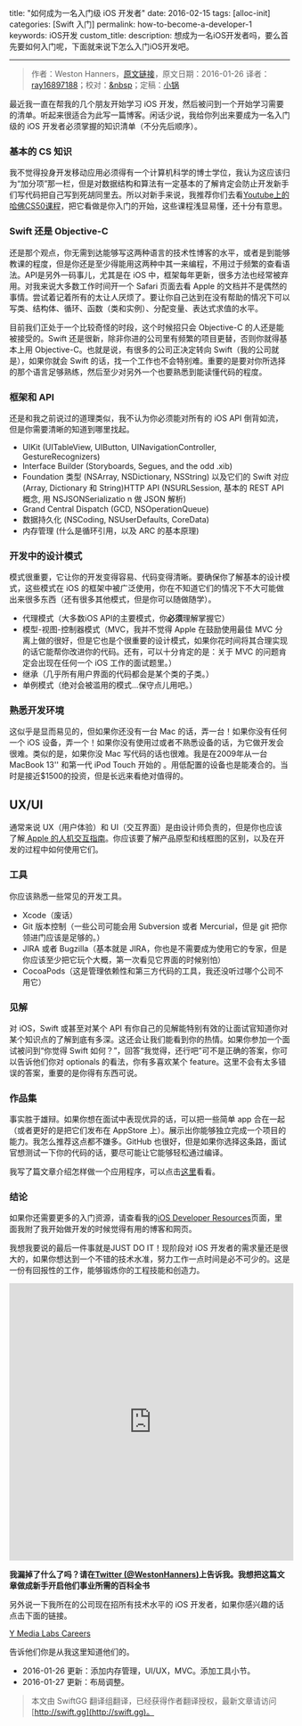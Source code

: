 title: "如何成为一名入门级 iOS 开发者"
date: 2016-02-15
tags: [alloc-init]
categories: [Swift 入门]
permalink: how-to-become-a-developer-1
keywords: iOS开发
custom_title:
description: 想成为一名iOS开发者吗，要么首先要如何入门呢，下面就来说下怎么入门iOS开发吧。

---
> 作者：Weston Hanners，[原文链接](http://www.alloc-init.com/2016/01/how-to-become-a-developer-1/)，原文日期：2016-01-26
> 译者：[ray16897188](http://www.jianshu.com/users/97c49dfd1f9f/latest_articles)；校对：[&nbsp](https://github.com/initiOSJava)；定稿：[小锅](http://www.jianshu.com/users/3b40e55ec6d5/latest_articles)
  







最近我一直在帮我的几个朋友开始学习 iOS 开发，然后被问到一个开始学习需要的清单。听起来很适合为此写一篇博客。闲话少说，我给你列出来要成为一名入门级的 iOS 开发者必须掌握的知识清单（不分先后顺序）。
<!--more-->

### 基本的 CS 知识
我不觉得投身开发移动应用必须得有一个计算机科学的博士学位，我认为这应该归为“加分项”那一栏，但是对数据结构和算法有一定基本的了解肯定会防止开发新手们写代码把自己写到死胡同里去。所以对新手来说，我推荐你们去看[Youtube上的哈佛CS50课程](https://www.youtube.com/playlist?list=PLhQjrBD2T383Xfn0zECHrOTpfOSlptPAB)，把它看做是你入门的开始，这些课程浅显易懂，还十分有意思。

### Swift 还是 Objective-C
还是那个观点，你无需到达能够写这两种语言的技术性博客的水平，或者是到能够教课的程度，但是你还是至少得能用这两种中其一来编程，不用过于频繁的查看语法。API是另外一码事儿，尤其是在 iOS 中，框架每年更新，很多方法也经常被弃用。对我来说大多数工作时间开一个 Safari 页面去看 Apple 的文档并不是偶然的事情。尝试着记着所有的太让人厌烦了。要让你自己达到在没有帮助的情况下可以写类、结构体、循环、函数（类和实例）、分配变量、表达式求值的水平。

目前我们正处于一个比较奇怪的时段，这个时候招只会 Objective-C 的人还是能被接受的。Swift 还是很新，除非你进的公司里有频繁的项目更替，否则你就得基本上用 Objective-C。也就是说，有很多的公司正决定转向 Swift（我的公司就是），如果你就会 Swift 的话，找一个工作也不会特别难。重要的是要对你所选择的那个语言足够熟练，然后至少对另外一个也要熟悉到能读懂代码的程度。

### 框架和 API

还是和我之前说过的道理类似，我不认为你必须能对所有的 iOS API 倒背如流，但是你需要清晰的知道到哪里找起。

- UIKit (UITableView, UIButton, UINavigationController, GestureRecognizers)
- Interface Builder (Storyboards, Segues, and the odd .xib)
- Foundation 类型 (NSArray, NSDictionary, NSString) 以及它们的 Swift 对应 (Array, Dictionary 和 String)HTTP API (NSURLSession, 基本的 REST API 概念, 用 NSJSONSerializatio n 做 JSON 解析)
- Grand Central Dispatch (GCD, NSOperationQueue)
- 数据持久化 (NSCoding, NSUserDefaults, CoreData)
- 内存管理 (什么是循环引用，以及 ARC 的基本原理)

### 开发中的设计模式

模式很重要，它让你的开发变得容易、代码变得清晰。要确保你了解基本的设计模式，这些模式在 iOS 的框架中被广泛使用，你在不知道它们的情况下不大可能做出来很多东西（还有很多其他模式，但是你可以随做随学）。

- 代理模式（大多数iOS API的主要模式，你**必须**理解掌握它）
- 模型-视图-控制器模式（MVC，我并不觉得 Apple 在鼓励使用最佳 MVC 分离上做的很好，但是它也是个很重要的设计模式，如果你花时间将其合理实现的话它能帮你改进你的代码。还有，可以十分肯定的是：关于 MVC 的问题肯定会出现在任何一个 iOS 工作的面试题里。）
- 继承（几乎所有用户界面的代码都会是某个类的子类。）
- 单例模式（绝对会被滥用的模式...保守点儿用吧。）

### 熟悉开发环境

这似乎是显而易见的，但如果你还没有一台 Mac 的话，弄一台！如果你没有任何一个 iOS 设备，弄一个！如果你没有使用过或者不熟悉设备的话，为它做开发会很难。类似的是，如果你没 Mac 写代码的话也很难。我是在2009年从一台 MacBook 13'' 和第一代 iPod Touch 开始的 。用低配置的设备也是能凑合的。当时是接近$1500的投资，但是长远来看绝对值得的。

## UX/UI
通常来说 UX（用户体验）和 UI（交互界面）是由设计师负责的，但是你也应该了解[ Apple 的人机交互指南](https://developer.apple.com/library/ios/documentation/UserExperience/Conceptual/MobileHIG/)。你应该要了解产品原型和线框图的区别，以及在开发的过程中如何使用它们。

### 工具

你应该熟悉一些常见的开发工具。

- Xcode（废话）
- Git 版本控制（一些公司可能会用 Subversion 或者 Mercurial，但是 git 把你领进门应该是足够的。）
- JIRA 或者 Bugzilla（基本就是 JIRA，你也是不需要成为使用它的专家，但是你应该至少把它玩个大概，第一次看见它界面的时候别怕）
- CocoaPods（这是管理依赖性和第三方代码的工具，我还没听过哪个公司不用它）

### 见解
对 iOS，Swift 或甚至对某个 API 有你自己的见解能特别有效的让面试官知道你对某个知识点的了解到底有多深。这还会让我们能看到你的热情。如果你参加一个面试被问到“你觉得 Swift 如何？”，回答“我觉得，还行吧”可不是正确的答案，你可以告诉他们你对 optionals 的看法，你有多喜欢某个 feature。这里不会有太多错误的答案，重要的是你得有东西可说。

### 作品集
事实胜于雄辩。如果你想在面试中表现优异的话，可以把一些简单 app 合在一起（或者更好的是把它们发布在 AppStore 上）。展示出你能够独立完成一个项目的能力。我怎么推荐这点都不嫌多。GitHub 也很好，但是如果你选择这条路，面试官想测试一下你的代码的话，要尽可能让它能够轻松通过编译。

我写了篇文章介绍怎样做一个应用程序，可以点击[这里](http://www.alloc-init.com/2016/01/how-to-start-an-ios-app-portfolio/)看看。

### 结论

如果你还需要更多的入门资源，请查看我的[iOS Developer Resources](http://www.alloc-init.com/programming-resources/)页面，里面我附了我开始做开发的时候觉得有用的博客和网页。

我想我要说的最后一件事就是JUST DO IT！现阶段对 iOS 开发者的需求量还是很大的，如果你想达到一个不错的技术水准，努力工作一点时间是必不可少的。这是一份有回报性的工作，能够锻炼你的工程技能和创造力。

<iframe height=498 width=510 src="http://player.youku.com/embed/XMTM0NjQ3MjkwOA==" frameborder=0 allowfullscreen></iframe>

**我漏掉了什么了吗？请在[Twitter (@WestonHanners)](https://twitter.com/westonhanners)上告诉我。我想把这篇文章做成新手开启他们事业所需的百科全书**

另外说一下我所在的公司现在招所有技术水平的 iOS 开发者，如果你感兴趣的话点击下面的链接。

[Y Media Labs Careers](http://www.ymedialabs.com/careers/)

告诉他们你是从我这里知道他们的。

* 2016-01-26 更新：添加内存管理，UI/UX，MVC。添加工具小节。
* 2016-01-27 更新：布局调整。
> 本文由 SwiftGG 翻译组翻译，已经获得作者翻译授权，最新文章请访问 [http://swift.gg](http://swift.gg)。